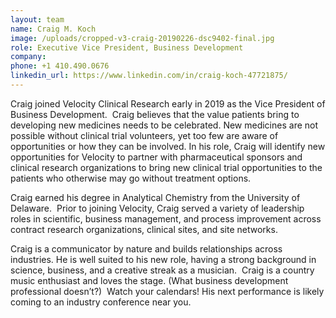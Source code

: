 ```yaml
---
layout: team
name: Craig M. Koch
image: /uploads/cropped-v3-craig-20190226-dsc9402-final.jpg
role: Executive Vice President, Business Development
company:
phone: +1 410.490.0676
linkedin_url: https://www.linkedin.com/in/craig-koch-47721875/
---
```


Craig joined Velocity Clinical Research early in 2019 as the Vice President of Business Development.&nbsp; Craig believes that the value patients bring to developing new medicines needs to be celebrated. New medicines are not possible without clinical trial volunteers, yet too few are aware of opportunities or how they can be involved. In his role, Craig will identify new opportunities for Velocity to partner with pharmaceutical sponsors and clinical research organizations to bring new clinical trial opportunities to the patients who otherwise may go without treatment options.&nbsp;

Craig earned his degree in Analytical Chemistry from the University of Delaware.&nbsp; Prior to joining Velocity, Craig served a variety of leadership roles in scientific, business management, and process improvement across contract research organizations, clinical sites, and site networks.&nbsp;

Craig is a communicator by nature and builds relationships across industries. He is well suited to his new role, having a strong background in science, business, and a creative streak as a musician.&nbsp; Craig is a country music enthusiast and loves the stage. (What business development professional doesn’t?)&nbsp; Watch your calendars\! His next performance is likely coming to an industry conference near you.
